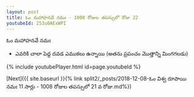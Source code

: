```yaml
---
layout: post
title: ఓం మహాహనవే నమః - 1008 రోజుల తపస్సులో రోజు 22
youtubeId: 253u0AExWPI
---
```

 
 
 ఓం మహాహనవే నమః  
 
 -  ఎవరికి చాలా పెద్ద దవడ ఎముకలు ఉన్నాయి (అతను ప్రపంచం మొత్తాన్ని మింగగలడు) 
 
  
 
  
 
 
 
 
 
 


{% include youtubePlayer.html id=page.youtubeId %}
 
[Next]({{ site.baseurl }}{% link  split2/_posts/2018-12-08-ఓం విశ్వ రూపాయి నమః 11  సార్లు - 1008 రోజుల తపస్సులో 21 వ రోజు.md%})
 

